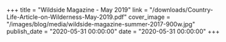 +++
title = "Wildside Magazine - May 2019"
link = "/downloads/Country-Life-Article-on-Wilderness-May-2019.pdf"
cover_image = "/images/blog/media/wildside-magazine-summer-2017-900w.jpg"
publish_date = "2020-05-31 00:00:00"
date = "2020-05-31 00:00:00"
+++
